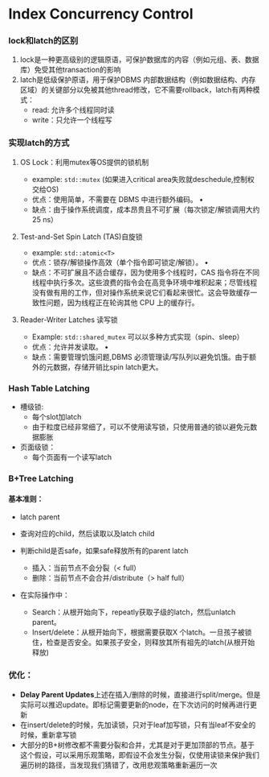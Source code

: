# Index Concurrency Control

### lock和latch的区别

1.  lock是一种更高级别的逻辑原语，可保护数据库的内容（例如元组、表、数据库）免受其他transaction的影响
2.  latch是低级保护原语，用于保护DBMS 内部数据结构（例如数据结构、内存区域）的关键部分以免被其他thread修改，它不需要rollback，latch有两种模式：
    - read: 允许多个线程同时读
    - write：只允许一个线程写

### 实现latch的方式

1. OS Lock：利用mutex等OS提供的锁机制
    - example: `std::mutex` (如果进入critical area失败就deschedule,控制权交给OS)
    - 优点：使用简单，不需要在 DBMS 中进行额外编码。 •
    - 缺点：由于操作系统调度，成本昂贵且不可扩展（每次锁定/解锁调用大约 25 ns）

2. Test-and-Set Spin Latch (TAS)自旋锁
    - example: `std::atomic<T>`
    - 优点：锁存/解锁操作高效（单个指令即可锁定/解锁）。 •
    - 缺点：不可扩展且不适合缓存，因为使用多个线程时，CAS 指令将在不同线程中执行多次。这些浪费的指令会在高竞争环境中堆积起来；尽管线程没有做有用的工作，但对操作系统来说它们看起来很忙。这会导致缓存一致性问题，因为线程正在轮询其他 CPU 上的缓存行。
3. Reader-Writer Latches 读写锁
    - Example: `std::shared_mutex` 可以以多种方式实现（spin、sleep）
    - 优点：允许并发读取。 •
    - 缺点：需要管理饥饿问题,DBMS 必须管理读/写队列以避免饥饿。由于额外的元数据，存储开销比spin latch更大。

### Hash Table Latching

- 槽级锁:
  - 每个slot加latch
  - 由于粒度已经非常细了，可以不使用读写锁，只使用普通的锁以避免元数据膨胀
- 页面级锁：
  - 每个页面有一个读写latch

### B+Tree Latching

#### 基本准则：

- latch parent
- 查询对应的child，然后读取以及latch child
- 判断child是否safe，如果safe释放所有的parent latch
    - 插入：当前节点不会分裂（< full）
    - 删除：当前节点不会合并/distribute（> half full）


- 在实际操作中：
    - Search：从根开始向下，repeatly获取子级的latch，然后unlatch parent。
    - Insert/delete：从根开始向下，根据需要获取X 个latch。一旦孩子被锁住，检查是否安全。如果孩子安全，则释放其所有祖先的latch(从根开始释放)


### 优化：

- **Delay Parent Updates**上述在插入/删除的时候，直接进行split/merge。但是实际可以推迟update。即标记需要更新的node，在下次访问的时候再进行更新
- 在insert/delete的时候，先加读锁，只对于leaf加写锁，只有当leaf不安全的时候，重新拿写锁
- 大部分的B+树修改都不需要分裂和合并，尤其是对于更加顶部的节点。基于这个假设，可以采用乐观策略，即假设不会发生分裂，仅使用读锁来保护我们遍历树的路径，当发现我们猜错了，改用悲观策略重新遍历一次
